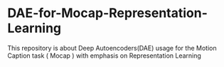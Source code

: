 # DAE-for-Mocap-Representation-Learning
This repository is about Deep Autoencoders(DAE) usage for the Motion Caption task ( Mocap ) with emphasis on Representation Learning
